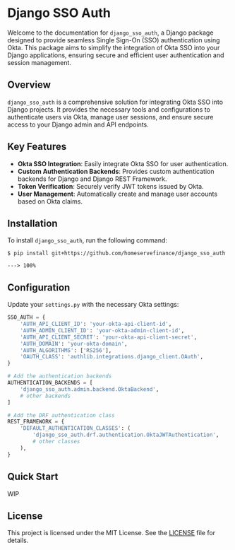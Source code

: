 # Django SSO Auth

Welcome to the documentation for `django_sso_auth`, a Django package designed to provide seamless Single Sign-On (SSO) authentication using Okta. This package aims to simplify the integration of Okta SSO into your Django applications, ensuring secure and efficient user authentication and session management.

## Overview

`django_sso_auth` is a comprehensive solution for integrating Okta SSO into Django projects. It provides the necessary tools and configurations to authenticate users via Okta, manage user sessions, and ensure secure access to your Django admin and API endpoints.

## Key Features

- **Okta SSO Integration**: Easily integrate Okta SSO for user authentication.
- **Custom Authentication Backends**: Provides custom authentication backends for Django and Django REST Framework.
- **Token Verification**: Securely verify JWT tokens issued by Okta.
- **User Management**: Automatically create and manage user accounts based on Okta claims.
## Installation

To install `django_sso_auth`, run the following command:

<div class="termy">

```console
$ pip install git+https://github.com/homeservefinance/django_sso_auth

---> 100%
```

</div>

## Configuration

Update your `settings.py` with the necessary Okta settings:

```python
SSO_AUTH = {
    'AUTH_API_CLIENT_ID': 'your-okta-api-client-id',
    'AUTH_ADMIN_CLIENT_ID': 'your-okta-admin-client-id',
    'AUTH_API_CLIENT_SECRET': 'your-okta-api-client-secret',
    'AUTH_DOMAIN': 'your-okta-domain',
    'AUTH_ALGORITHMS': ['RS256'],
    'OAUTH_CLASS': 'authlib.integrations.django_client.OAuth',
}

# Add the authentication backends
AUTHENTICATION_BACKENDS = [
    'django_sso_auth.admin.backend.OktaBackend',
    # other backends
]

# Add the DRF authentication class
REST_FRAMEWORK = {
    'DEFAULT_AUTHENTICATION_CLASSES': (
        'django_sso_auth.drf.authentication.OktaJWTAuthentication',
        # other classes
    ),
}
```

## Quick Start

WIP

## License

This project is licensed under the MIT License. See the [LICENSE](LICENSE) file for details.
